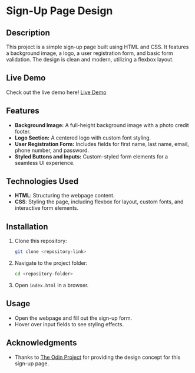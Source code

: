 # Sign-Up Page Design

## Description
This project is a simple sign-up page built using HTML and CSS. It features a background image, a logo, a user registration form, and basic form validation. The design is clean and modern, utilizing a flexbox layout.
## Live Demo
Check out the live demo here! [Live Demo](https://sign-up-form-design.vercel.app)

## Features
- **Background Image:** A full-height background image with a photo credit footer.
- **Logo Section:** A centered logo with custom font styling.
- **User Registration Form:** Includes fields for first name, last name, email, phone number, and password.
- **Styled Buttons and Inputs:** Custom-styled form elements for a seamless UI experience.


## Technologies Used
- **HTML**: Structuring the webpage content.
- **CSS**: Styling the page, including flexbox for layout, custom fonts, and interactive form elements.

## Installation
1. Clone this repository:
   ```sh
   git clone <repository-link>
   ```
2. Navigate to the project folder:
   ```sh
   cd <repository-folder>
   ```
3. Open `index.html` in a browser.

## Usage
- Open the webpage and fill out the sign-up form.
- Hover over input fields to see styling effects.

## Acknowledgments
- Thanks to [The Odin Project](https://www.theodinproject.com) for providing the design concept for this sign-up page.

